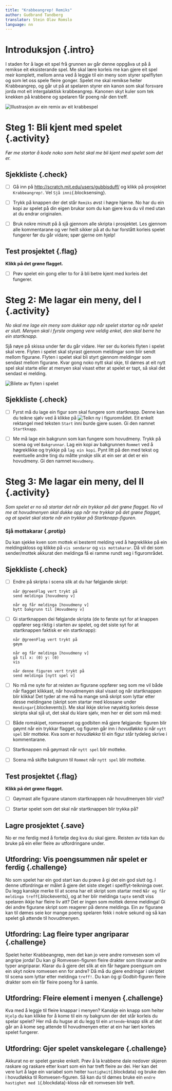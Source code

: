 ```yaml
---
title: "Krabbeangrep! Remiks"
author: Gudbrand Tandberg
translator: Stein Olav Romslo
language: nn
---
```



# Introduksjon {.intro}

I staden for å lage eit spel frå grunnen av går denne oppgåva ut på å remikse
eit eksisterande spel. Me skal lære korleis me kan gjere eit spel meir komplett,
mellom anna ved å leggje til ein meny som styrer spelflyten og som let oss spele
fleire gonger. Spelet me skal remikse heiter Krabbeangrep, og går ut på at
spelaren styrer ein kanon som skal forsvare jorda mot eit intergalaktisk
krabbeangrep. Kanonen skyt kuler som tek knekken på krabbene og spelaren får
poeng når den treff.

![Illustrasjon av ein remix av eit krabbespel](krabbeangrep_remiks.png)


# Steg 1: Bli kjent med spelet {.activity}

*Før me startar å kode noko som helst skal me bli kjent med spelet som det er.*

## Sjekkliste {.check}

- [ ] Gå inn på <http://scratch.mit.edu/users/gubbisduff/> og klikk på
  prosjektet `Krabbeangrep!`. Vel `Sjå inni`{.blocksensing}.

- [ ] Trykk på knappen der det står `Remiks` øvst i høgre hjørne. No har du ein
  kopi av spelet på din eigen brukar som du kan gjere kva du vil med utan at du
  endrar originalen.

- [ ] Bruk nokre minutt på å sjå gjennom alle skripta i prosjektet. Les gjennom
  alle kommentarane og ver heilt sikker på at du har forstått korleis spelet
  fungerer før du går vidare; spør gjerne om hjelp!

## Test prosjektet {.flag}

__Klikk på det grøne flagget.__

- [ ] Prøv spelet ein gong eller to for å bli betre kjent med korleis det
  fungerer.


# Steg 2: Me lagar ein meny, del I {.activity}

*No skal me lage ein meny som dukkar opp når spelet startar og når spelet er
slutt. Menyen skal i fyrste omgang vere veldig enkel, den skal berre ha ein
startknapp.*

Sjå nøye på skissa under før du går vidare. Her ser du korleis flyten i spelet
skal vere. Flyten i spelet skal styrast gjennom meldingar som blir sendt mellom
figurane. Flyten i spelet skal bli styrt gjennom meldingar som sendast mellom
figurane. Kvar gong noko nytt skal skje, til dømes at eit nytt spel skal starte
eller at menyen skal visast etter at spelet er tapt, så skal det sendast ei
melding.

![Bilete av flyten i spelet](spillflyt.png)

## Sjekkliste {.check}

- [ ] Fyrst må du lage ein figur som skal fungere som startknapp. Denne kan du
  teikne sjølv ved å klikke på ![Teikn ny](../bilder/tegn-ny.png) i
  figurområdet. Eit enkelt rektangel med teksten `Start` inni burde gjere susen.
  Gi den namnet `Startknapp`.

- [ ] Me må lage ein bakgrunn som kan fungere som hovudmeny. Trykk på scena og
  vel `Bakgrunnar`. Lag ein kopi av bakgrunnen `Rommet` ved å høgreklikke og
  trykkje på `lag ein kopi`. Pynt litt på den med tekst og eventuelle andre ting
  du måtte ynskje slik at ein ser at det er ein hovudmeny. Gi den namnet
  `Hovudmeny`.


# Steg 3: Me lagar ein meny, del II {.activity}

*Som spelet er no så startar det når ein trykkar på det grøne flagget. No vil me
at hovudmenyen skal dukke opp når me trykkar på det grøne flagget, og at spelet
skal starte når ein trykkar på Startknapp-figuren.*

### Sjå mottakarar {.protip}

Du kan sjekke kven som mottek ei bestemt melding ved å høgreklikke på ein
meldingskloss og klikke på `vis sendarar` og `vis mottakarar`. Då vil dei som
sender/mottek akkurat den meldinga få ei ramme rundt seg i figurområdet.

## Sjekkliste {.check}

- [ ] Endre på skripta i scena slik at du har følgjande skript:

  ```blocks
  når @greenFlag vert trykt på
  send meldinga [hovudmeny v]

  når eg får meldinga [hovudmeny v]
  bytt bakgrunn til [Hovudmeny v]
  ```

- [ ] Gi startknappen dei følgjande skripta (de to første syt for at knappen
  oppfører seg riktig i starten av spelet, og det siste syt for at startknappen
  faktisk er ein startknapp):

  ```blocks
  når @greenFlag vert trykt på
  gøym

  når eg får meldinga [hovudmeny v]
  gå til x: (0) y: (0)
  vis

  når denne figuren vert trykt på
  send meldinga [nytt spel v]
  ```

- [ ] No må me syte for at reisten av figurane oppfører seg som me vil både når
  flagget klikkast, når hovudmenyen skal visast og når startknappen blir klikka!
  Det tyder at me må ha mange små skript som lyttar etter desse meldingane
  (skript som startar med klossane under `Hendingar`{.blockevents}). Me skal
  ikkje skrive nøyaktig korleis desse skripta skal sjå ut, det skal du klare
  sjølv, men her er det som må med:

- [ ] Både romskipet, romvesenet og godbiten må gjere følgjande: figuren blir
  gøymt når ein trykkar flagget, og figuren går inn i *hovudløkka* si når `nytt
  spel` blir motteke. Kva som er *hovudløkka* til ein figur står tydeleg skrive
  i kommentarane.

- [ ] Startknappen må gøymast når `nytt spel` blir motteke.

- [ ] Scena må skifte bakgrunn til `Rommet` når `nytt spel` blir motteke.

## Test prosjektet {.flag}

__Klikk på det grøne flagget.__

- [ ] Gøymast alle figurane utanom startknappen når hovudmenyen blir vist?

- [ ] Startar spelet som det skal når startknappen blir trykka på?

## Lagre prosjektet {.save}

No er me ferdig med å fortelje deg kva du skal gjere. Reisten av tida kan du
bruke på ein eller fleire av utfordringane under.

## Utfordring: Vis poengsummen når spelet er ferdig {.challenge}

No som spelet har ein god start kan du prøve å gi det ein god slutt òg. I denne
utfordringa er målet å gjere det siste steget i spelflyt-teikninga over. Du legg
kanskje merke til at scena har eit skript som startar med `Når eg får meldinga
treff`{.blockevents}, og at her blir meldinga `tapte` sendt viss spelaren ikkje
har fleire liv att? Det er ingen som mottek denne meldinga! Gi dei andre
figurane skript som reagerer på denne meldinga. Ein av figurane kan til dømes
seie kor mange poeng spelaren fekk i nokre sekund og så kan spelet gå attende
til hovudmenyen.

## Utfordring: Lag fleire typer angriparar {.challenge}

Spelet heiter Krabbeangrep, men det kan jo vere andre romvesen som vil angripe
jorda! Du kan gi Romvesen-figuren fleire drakter som tilsvarar andre typer
angriparar. Klarar du å gjere det slik at ein får høgare poengsum om ein skyt
nokre romvesen enn for andre? Då må du gjere endringar i skriptet til scena som
lyttar etter meldinga `treff!`. Du kan òg gi Godbit-figuren fleire drakter som
ein får fleire poeng for å samle.

## Utfordring: Fleire element i menyen {.challenge}

Kva med å leggje til fleire knappar i menyen? Kanskje ein knapp som heiter
`Hjelp` du kan klikke for å kome til ein ny bakgrunn der det står korleis du
spelar spelet? Her må du hugse at du legg til ein `attende`-knapp slik at det
går an å kome seg attende til hovudmenyen etter at ein har lært korleis spelet
fungerer.

## Utfordring: Gjer spelet vanskelegare {.challenge}

Akkurat no er spelet ganske enkelt. Prøv å la krabbene dale nedover skjeren
raskare og raskare etter kvart som ein har treft fleire av dei. Her kan det vere
lurt å lage ein variabel som heiter `hastigheit`{.blockdata} og bruke den i
hovudløkka til Romvesen-figuren. Så kan du til dømes bruke ein `endre hastighet
med 1`{.blockdata}-kloss når eit romvesen blir treft.
